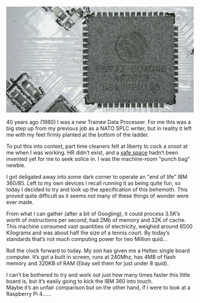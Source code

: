 ![](/pictures/esp32.png "They all look a bit grubby when you zoom in")

40 years ago  (1980) I was a new Trainee Data Processer. For me this was a big step up from my previous job as a NATO SPLC writer, but in reality it  left me with my feet firmly planted at the bottom of the ladder.  

To put this into context, part time cleaners felt at liberty to cock a snoot 
at me when I was working. HR didn’t exist, and a [safe space](https://en.wikipedia.org/wiki/Safe_space "A domicile for Snow Flakes") hadn’t been invented  yet for me to seek solice in.  I was the machine-room "punch bag" newbie.

I got deligated away  into some dark corner to operate an "end of life" IBM 360/85. Left to my own devices I recall running it as being quite fun, so today I decided to try and look up the specification of this behemoth. This proved quite difficult as it seems not many of these things of wonder were ever made. 

From what I can gather (after a bit of Googling), it could process 3.5K’s worth of instructions per second, had 2Mb of memory and 32K of cache.  This machine consumed vast quantities of electricity, weighed around 6500 Kilograms and was about half the size of a tennis court. By today’s standards that’s not much computing power for two Million quid...

Roll the clock forward to today. My son has given me a Heltec single board computer. It’s got a built in screen, runs at 240Mhz, 
has 4MB of flash memory and 320KB of RAM (Ebay sell them for  just under 8 quid). 

I can’t be bothered to try and work out just how many times faster this little board is,  but it’s easily going to kick the IBM 360 into touch.  
Maybe it’s an unfair comparison but on the other hand, if I were to look at a Raspberry Pi 4…...
